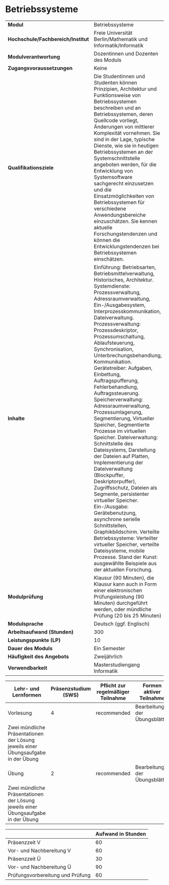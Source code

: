# Betriebssysteme
|                                    |   |
|------------------------------------|---|
|**Modul**                           | Betriebssysteme |
|**Hochschule/Fachbereich/Institut** | Freie Universität Berlin/Mathematik und Informatik/Informatik |
|**Modulverantwortung**              | Dozentinnen und Dozenten des Moduls |
|**Zugangsvoraussetzungen**          | Keine |
|**Qualifikationsziele**             | Die Studentinnen und Studenten können Prinzipien, Architektur und Funktionsweise von Betriebssystemen beschreiben und an Betriebssystemen, deren Quellcode vorliegt, Änderungen von mittlerer Komplexität vornehmen. Sie sind in der Lage, typische Dienste, wie sie in heutigen Betriebssystemen an der Systemschnittstelle angeboten werden, für die Entwicklung von Systemsoftware sachgerecht einzusetzen und die Einsatzmöglichkeiten von Betriebssystemen für verschiedene Anwendungsbereiche einzuschätzen. Sie kennen aktuelle Forschungstendenzen und können die Entwicklungstendenzen bei Betriebssystemen einschätzen. |
|**Inhalte**                         | Einführung: Betriebsarten, Betriebsmittelverwaltung, Historisches, Architektur. Systemdienste: Prozessverwaltung, Adressraumverwaltung, Ein-/Ausgabesystem, Interprozesskommunikation, Dateiverwaltung. Prozessverwaltung: Prozessdeskriptor, Prozessumschaltung, Ablaufsteuerung, Synchronisation, Unterbrechungsbehandlung, Kommunikation. Gerätetreiber: Aufgaben, Einbettung, Auftragspufferung, Fehlerbehandlung, Auftragssteuerung. Speicherverwaltung: Adressraumverwaltung, Prozessumlagerung, Segmentierung, Virtueller Speicher, Segmentierte Prozesse im virtuellen Speicher. Dateiverwaltung: Schnittstelle des Dateisystems, Darstellung der Dateien auf Platten, Implementierung der Dateiverwaltung (Blockpuffer, Deskriptorpuffer), Zugriffsschutz, Dateien als Segmente, persistenter virtueller Speicher. Ein-/Ausgabe: Gerätebenutzung, asynchrone serielle Schnittstellen, Graphikbildschirm. Verteilte Betriebssysteme: Verteilter virtueller Speicher, verteilte Dateisysteme, mobile Prozesse. Stand der Kunst: ausgewählte Beispiele aus der aktuellen Forschung. |
|**Modulprüfung**                    | Klausur (90 Minuten), die Klausur kann auch in Form einer elektronischen Prüfungsleistung (90 Minuten) durchgeführt werden, oder mündliche Prüfung (20 bis 25 Minuten) |
|**Modulsprache**                    | Deutsch (ggf. Englisch) |
|**Arbeitsaufwand (Stunden)**        | 300 |
|**Leistungspunkte (LP)**            | 10 |
|**Dauer des Moduls**                | Ein Semester |
|**Häufigkeit des Angebots**         | Zweijährlich |
|**Verwendbarkeit**                  | Masterstudiengang Informatik |

| Lehr- und Lernformen | Präsenzstudium <br> (SWS) | Pflicht zur regelmäßiger Teilnahme | Formen aktiver Teilnahme |
| ---------------------|---------------------------|------------------------------------|------------------------- |
| Vorlesung            | 4                         | recommended                        | Bearbeitung der Übungsblätter
Zwei mündliche Präsentationen der Lösung jeweils einer Übungsaufgabe in der Übung |
| Übung                | 2                         | recommended                        | Bearbeitung der Übungsblätter
Zwei mündliche Präsentationen der Lösung jeweils einer Übungsaufgabe in der Übung |

|   | Aufwand in Stunden |
| - |--------------------|
| Präsenzzeit V                            | 60    |
| Vor- und Nachbereitung V                 | 60    |
| Präsenzzeit Ü                            | 30    |
| Vor- und Nachbereitung Ü                 | 90    |
| Prüfungsvorbereitung und Prüfung         | 60    |
